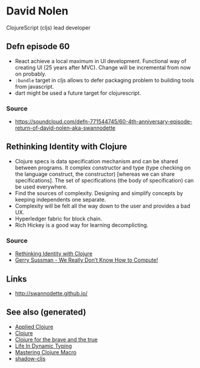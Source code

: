 # David Nolen

ClojureScript (cljs) lead developer


## Defn episode 60

-   React achieve a local maximum in UI development. Functional way of creating UI (25 years after MVC). Change will be incremental from now on probably.
-   `:bundle` target in cljs allows to defer packaging problem to building tools from javascript.
-   dart might be used a future target for clojurescript.


### Source

-   <https://soundcloud.com/defn-771544745/60-4th-anniversary-episode-return-of-david-nolen-aka-swannodette>


## Rethinking Identity with Clojure

-   Clojure specs is data specification mechanism and can be shared between programs. It complex constructor and type (type checking on the language construct, the constructor) [whereas we can share specifications]. The set of specifications (the body of specification) can be used everywhere.
-   Find the sources of complexity. Designing and simplify concepts by keeping independents one separate.
-   Complexity will be felt all the way down to the user and provides a bad UX.
-   Hyperledger fabric for block chain.
-   Rich Hickey is a good way for learning decomplicting.


### Source

-   [Rethinking Identity with Clojure](https://www.youtube.com/watch?v=77b47P8EpfA)
-   [Gerry Sussman - We Really Don&rsquo;t Know How to Compute!](https://www.youtube.com/watch?v=O3tVctB_VSU)


## Links

-   <http://swannodette.github.io/>


## See also (generated)

-   [Applied Clojure](20200430155637-applied_clojure.md)
-   [Clojure](../decks/clojure.md)
-   [Clojure for the brave and the true](20200430160432-clojure_for_the_brave_and_the_true.md)
-   [Life In Dynamic Typing](20200430141226-life_in_dynamic_typing.md)
-   [Mastering Clojure Macro](20200430155438-mastering_clojure_macro.md)
-   [shadow-cljs](20200430154647-shadow_cljs.md)
